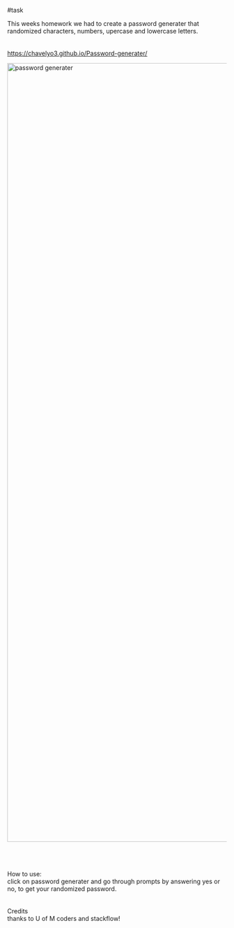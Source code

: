 #task

This weeks homework we had to create a password generater that randomized characters, numbers, upercase and lowercase letters.
<br><br><br>
https://chavelyo3.github.io/Password-generater/

<img width="1783" alt="password generater" src="https://user-images.githubusercontent.com/69928551/96358801-eec40d80-10d0-11eb-901e-a494670e0bec.png">


<br><br><br>
How to use: <br>
click on password generater and go through prompts by answering yes or no, to get your randomized password.
<br><br><br>
Credits <br>
thanks to U of M coders and stackflow!